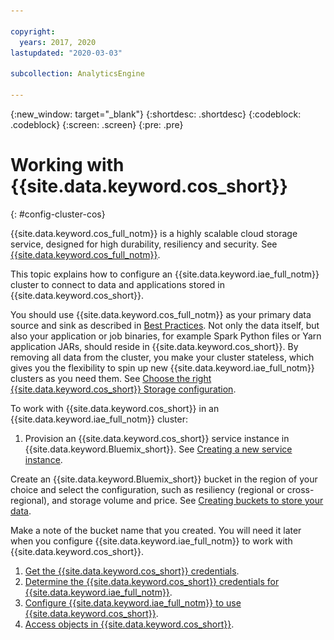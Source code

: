 ```yaml
---

copyright:
  years: 2017, 2020
lastupdated: "2020-03-03"

subcollection: AnalyticsEngine

---
```


<!-- Attribute definitions -->
{:new_window: target="_blank"}
{:shortdesc: .shortdesc}
{:codeblock: .codeblock}
{:screen: .screen}
{:pre: .pre}

# Working with {{site.data.keyword.cos_short}}
{: #config-cluster-cos}

{{site.data.keyword.cos_full_notm}} is a highly scalable cloud storage service, designed for high durability, resiliency and security. See [{{site.data.keyword.cos_full_notm}}](/docs/cloud-object-storage?topic=cloud-object-storage-about-cloud-object-storage).

This topic explains how to configure an {{site.data.keyword.iae_full_notm}} cluster to connect to data and applications stored in {{site.data.keyword.cos_short}}.

You should use {{site.data.keyword.cos_full_notm}} as your primary data source and sink as described in [Best Practices](/docs/AnalyticsEngine?topic=AnalyticsEngine-best-practices). Not only the data itself, but also your application or job binaries, for example Spark Python files or Yarn application JARs, should reside in {{site.data.keyword.cos_short}}. By removing all data from the cluster, you make your cluster stateless, which gives you the flexibility to spin up new {{site.data.keyword.iae_full_notm}} clusters as you need them. See [Choose the right {{site.data.keyword.cos_short}} Storage configuration](/docs/AnalyticsEngine?topic=AnalyticsEngine-best-practices#encryption).

To work with {{site.data.keyword.cos_short}} in an {{site.data.keyword.iae_full_notm}} cluster:

1. Provision an {{site.data.keyword.cos_short}} service instance in {{site.data.keyword.Bluemix_short}}. See [Creating a new service instance](/docs/cloud-object-storage/iam?topic=cloud-object-storage-provision).

  Create an {{site.data.keyword.Bluemix_short}} bucket in the  region of your choice and select the configuration, such as  resiliency (regional or cross-regional), and storage volume and price. See [Creating buckets to store your data](/docs/cloud-object-storage?topic=cloud-object-storage-getting-started-cloud-object-storage).

  Make a note of the bucket name that you created. You will need it later when you configure {{site.data.keyword.iae_full_notm}} to work with {{site.data.keyword.cos_short}}.
1. [Get the {{site.data.keyword.cos_short}} credentials](/docs/AnalyticsEngine?topic=AnalyticsEngine-get-cos-credentials).
1. [Determine the {{site.data.keyword.cos_short}} credentials for {{site.data.keyword.iae_full_notm}}](/docs/AnalyticsEngine?topic=AnalyticsEngine-cos-credentials-in-iae).
1. [Configure {{site.data.keyword.iae_full_notm}} to use {{site.data.keyword.cos_short}}](/docs/AnalyticsEngine?topic=AnalyticsEngine-configure-iae-with-cos).
1. [Access objects in {{site.data.keyword.cos_short}}](/docs/AnalyticsEngine?topic=AnalyticsEngine-access-objs-in-cos).


<!--
## Getting the {{site.data.keyword.cos_short}} credentials

To use {{site.data.keyword.cos_full_notm}} as your primary data source:

1. Provision an {{site.data.keyword.cos_full_notm}} service instance from the {{site.data.keyword.Bluemix_short}} catalog.
1. Get the credentials to your newly created {{site.data.keyword.cos_short}} service instance:
  1. Click **Service Credentials** in the navigation pane.
  1. Click **New Credential** button and choose the desired options. By default, {{site.data.keyword.cos_short}} uses [IAM-style](/docs/cloud-object-storage?topic=cloud-object-storage-iam#iam)  credentials. If you want to work with HMAC-style credentials, you need to provide the inline configuration parameter {"HMAC":true}.

    ![Shows adding the required configuration option for HMAC-style credentials.](images/add-new-credential.png)

## What are the {{site.data.keyword.cos_short}} access credentials

After you created an {{site.data.keyword.cos_short}} service instance and when you view the credentials, you will see something like what is shown in the following example:

```
{
  "apikey": "asdf1234asdf1234asdf1234asdf1234asdf1234",
  "cos_hmac_keys": {
    "access_key_id": "aaaa1111bbbbb222222ccccc3333333ddddd44444",
    "secret_access_key": "ZZZZYYYYYXXXXXXWWWWWVVVVVVUUUUU"
  },
  "endpoints": ...
}
```
- **API keys**  

 In the example, `apikey` is the IAM API key. IBM IAM authentication using IAM API keys or IAM tokens gives you fine grained control over user access to {{site.data.keyword.cos_short}} buckets. See [Getting started with IAM](/docs/cloud-object-storage?topic=cloud-object-storage-iam#iam).

- **COS HMAC keys**

 In the example, the access key and secret key can be used for traditional HMAC-style access.

- **Service endpoints**

 To access the {{site.data.keyword.cos_full_notm}} service instance from {{site.data.keyword.iae_full_notm}} you need the endpoint. See [Selecting endpoints](https://ibm-public-cos.github.io/crs-docs/endpoints) for help on which endpoints you need to use based on your {{site.data.keyword.cos_short}} bucket type, such as regional versus cross-regional.

 You can also view the endpoints across regions by clicking **Endpoint** in the navigation pane of the {{site.data.keyword.cos_full_notm}}  service instance page. Always choose the **private** endpoint. Using the public endpoint is slower and more expensive. An example of an endpoint URL is:

 ```s3-api.us-geo.objectstorage.service.networklayer.com ```

## {{site.data.keyword.cos_full_notm}} access styles

{{site.data.keyword.cos_full_notm}} authentication and endpoint information must be configured in {{site.data.keyword.iae_full_notm}} to enable integration with all components. You can select to authenticate using either the IAM or HMAC style, or you can combine both styles.

### HMAC key style

Using the HMAC style credentials is like having root access to the {{site.data.keyword.cos_short}}. If you are using {{site.data.keyword.iae_full_notm}} in a single-user mode, you can use this form of authentication.

For HMAC style authentication, you must define the following parameters in {{site.data.keyword.iae_full_notm}}:
```
fs.cos.<servicename>.access.key=<Access Key ID>
fs.cos.<servicename>.endpoint=<EndPoint URL>
fs.cos.<servicename>.secret.key=<Secret Access Key>
```
The value for `<servicename>` can be any literal such as `awsservice` or `myobjectstore`. `<servicename>` is used primarily to distinguish between the different {{site.data.keyword.cos_short}} instances that are configured. For example, if you want to work with more than one {{site.data.keyword.cos_short}}, you can use service names to distinguish between them.

### IAM API key style

Using the IAM API key credentials is also like having root access to the {{site.data.keyword.cos_short}}. If you are using {{site.data.keyword.iae_full_notm}} in a single-user mode, you can use this form of authentication.

For IAM API key style authentication, you must define the following parameters in {{site.data.keyword.iae_full_notm}}:
```
fs.cos.<servicename>.v2.signer.type=false  
fs.cos.<servicename>.endpoint=<EndPoint URL>
fs.cos.<servicename>.iam.api.key=<IAM API Key>
```
Note that the signer parameter must always be set to false.

### IAM token style

If you are an administrator and want finer grained control across multiple users, you should use IAM token authentication. With IAM token style, you can enable access to the {{site.data.keyword.cos_short}} instance for selected users who then use their IAM token for runtime access. See [Inviting users and assigning access](/docs/cloud-object-storage?topic=cloud-object-storage-service-credentials#service-credentials).

Bear in mind that the token expires in an hour which means that it is better to specify it at runtime rather than to define it in the core-site.xml file.

For IAM token authentication, you must define the following parameter in {{site.data.keyword.iae_full_notm}}:

```
fs.cos.<servicename>.iam.token=<IAM-token-example-2342342sdfasf34234234asf……..
```
The IAM token for each user is obtained by using the `ibmcloud iam oauth-tokens` command. See [Retrieving IAM access tokens](/docs/AnalyticsEngine?topic=AnalyticsEngine-retrieve-iam-token).

## {{site.data.keyword.cos_short}} access configuration methods

To enable an application to connect to {{site.data.keyword.cos_short}}, you must update the cluster configuration file `core-site.xml` to include the {{site.data.keyword.cos_short}} access credentials and other values. These values must be added to the `core-site.xml` file as a set of key/value pairs.

You can configure the access to {{site.data.keyword.cos_short}} by using one of the following methods:

* [Configure access to {{site.data.keyword.cos_short}} when creating the {{site.data.keyword.iae_full_notm}} service instance ](/docs/AnalyticsEngine?topic=AnalyticsEngine-advanced-provisioning-options).

 This is the preferred and most efficient method.
* [Configure access to {{site.data.keyword.cos_short}} at runtime](/docs/AnalyticsEngine?topic=AnalyticsEngine-specify-props-runtime)
* [Configure access to {{site.data.keyword.cos_short}} using a script](/docs/AnalyticsEngine?topic=AnalyticsEngine-cust-cluster-script)
* [Configure access to {{site.data.keyword.cos_short}} using the Ambari UI after the {{site.data.keyword.iae_full_notm}} service instance was created](/docs/AnalyticsEngine?topic=AnalyticsEngine-config-cos-ambari)

## Accessing objects in {{site.data.keyword.cos_short}}

After you have configured {{site.data.keyword.iae_full_notm}} to work with {{site.data.keyword.cos_short}} by using one of the access configuration methods, you can start accessing objects in {{site.data.keyword.cos_short}} from Spark, Hive, or HDFS.

To access data objects in an {{site.data.keyword.cos_short}} bucket, use the following URI:
```
cos://<bucket_name>.<servicename>/<object_name>```

For example:
```
cos://mybucket.myprodservice/detail.txt```


For examples of how to upload data to or download data from {{site.data.keyword.cos_short}}, see [Data movement on {{site.data.keyword.cos_full_notm}}](/docs/AnalyticsEngine?topic=AnalyticsEngine-#data-movement-cos).-->

